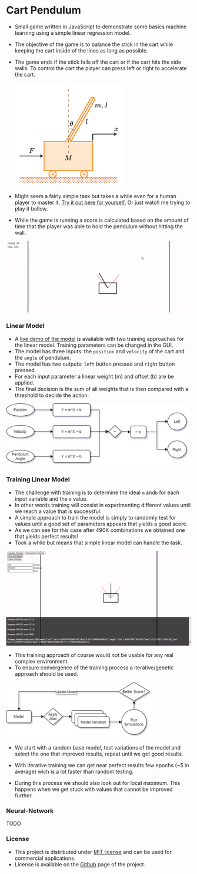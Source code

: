 # Cart Pendulum

- Small game written in JavaScript to demonstrate some basics machine learning using a simple linear regression model.

- The objective of the game is to balance the stick in the cart while keeping the cart inside of the lines as long as possible.

- The game ends if the stick falls off the cart or if the cart hits the side walls. To control the cart the player can press left or right to accelerate the cart.

  <img src="\readme\inverted-pendulum.png" width="300">

- Might seem a fairly simple task but takes a while even for a human player to master it. [Try it out here for yourself.](https://tentone.github.io/cart-pendulum/human) Or just watch me trying to play it bellow.
- While the game is running a score is calculated based on the amount of time that the player was able to hold the pendulum without hitting the wall.

<img src="\readme\human.gif" width="600">



### Linear Model

- A [live demo of the model](https://tentone.github.io/cart-pendulum/model) is available with two training approaches for the linear model. Training parameters can be changed in the GUI.
- The model has three inputs: the `position` and `velocity` of the cart and the `angle` of pendulum.
- The model has two outputs: `left` button pressed and `right` button pressed.
- For each input parameter a linear weight (m) and offset (b) are be applied.
- The final decision is the sum of all weights that is then compared with a threshold to decide the action.

<img src="\readme\model-diagram.png" width="500">



### Training Linear Model

- The challenge with training is to determine the ideal `m` and`b` for each input variable and the `e` value.
- In other words training will consist in experimenting different values until we reach a value that is successful.
- A simple approach to train the model is simply to randomly test for values until a good set of parameters appears that yields a good score.
- As we can see for this case after 490K combinations we obtained one that yields perfect results! 
- Took a while but means that simple linear model can handle the task.

<img src="\readme\model.gif" width="600">

- This training approach of course would not be usable for any real complex environment.
- To ensure convergence of the training process a iterative/genetic approach should be used.

<img src="\readme\iterative-training.png" width="400">

- We start with a random base model, test variations of the model and select the one that improved results, repeat until we get good results.
- With iterative training we can get near perfect results few epochs (~5 in average) wich is a lot faster than random testing.

- During this process we should also look out for local maximum. This happens when we get stuck with values that cannot be improved further.



### Neural-Network

TODO



### License

- This project is distributed under [MIT license](https://opensource.org/licenses/MIT) and can be used for commercial applications.
- License is available on the [Github](https://github.com/tentone/cart-pendulum) page of the project.